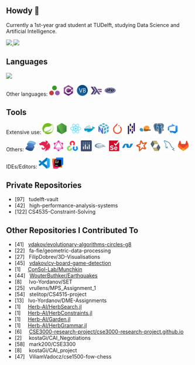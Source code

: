 ## Howdy 👋

Currently a 1st-year grad student at TUDelft, studying Data Science and Artificial Intelligence.

<a href="https://github.com/anuraghazra/github-readme-stats">
<picture>
  <source
    srcset="https://github-readme-stats.vercel.app/api/wakatime?username=to_5bg&custom_title=My+most+recent+activity+%28last+7+days%29&theme=dark"
    media="(prefers-color-scheme: dark)"
  />
  <source
    srcset="https://github-readme-stats.vercel.app/api/wakatime?username=to_5bg&custom_title=My+most+recent+activity+%28last+7+days%29&theme=graywhite"
    media="(prefers-color-scheme: light), (prefers-color-scheme: no-preference)"
  />
  <img src="https://github-readme-stats.vercel.app/api/wakatime?username=to_5bg" />
</picture>
</a>
<a href="https://github.com/anuraghazra/github-readme-stats">
<picture>
  <source
    srcset="https://github-readme-stats.vercel.app/api?username=to5bg&show_icons=true&icon_color=ffffff&hide_rank=true&custom_title=Github+Stats&theme=dark"
    media="(prefers-color-scheme: dark)"
  />
  <source
    srcset="https://github-readme-stats.vercel.app/api?username=to5bg&show_icons=true&hide_rank=true&custom_title=Github+Stats&theme=graywhite"
    media="(prefers-color-scheme: light), (prefers-color-scheme: no-preference)"
  />
  <img src="https://github-readme-stats.vercel.app/api?username=to5bg" />
</picture>
</a>

## Languages

<a href="https://github.com/anuraghazra/github-readme-stats">
<picture>
  <source
    srcset="https://github-readme-stats.vercel.app/api/top-langs/?username=to5bg&size_weight=0.2&count_weight=0.8&langs_count=14&layout=compact&card_width=400&theme=dark"
    media="(prefers-color-scheme: dark)"
  />
  <source
    srcset="https://github-readme-stats.vercel.app/api/top-langs/?username=to5bg&size_weight=0.2&count_weight=0.8&langs_count=14&layout=compact&card_width=400&theme=graywhite"
    media="(prefers-color-scheme: light), (prefers-color-scheme: no-preference)"
  />
  <img src="https://github-readme-stats.vercel.app/api/top-langs/?username=to5bg" />
</picture>
</a>

Other languages:
  <code><img src="https://github.com/devicons/devicon/blob/master/icons/julia/julia-original.svg" title="Julia" alt="Julia" width="30" height="30"/></code>&nbsp;
  <code><img src="https://github.com/devicons/devicon/blob/master/icons/csharp/csharp-original.svg" title="C#" alt="C#" width="30" height="30"/></code>&nbsp;
  <code><img src="https://github.com/devicons/devicon/blob/master/icons/visualbasic/visualbasic-original.svg" title="VB" alt="VB" width="30" height="30"/></code>&nbsp;
  <code><img src="https://github.com/devicons/devicon/blob/master/icons/haskell/haskell-original.svg" title="Haskell" alt="Haskell" width="30" height="30"/></code>&nbsp;
  <code><img src="https://github.com/devicons/devicon/blob/master/icons/php/php-original.svg" title="PHP" alt="PHP" width="30" height="30"/></code>&nbsp;

## Tools

Extensive use: 
  <code><img src="https://github.com/devicons/devicon/blob/master/icons/spring/spring-original.svg" title="Spring" alt="Spring" width="30" height="30"/></code>&nbsp;
  <code><img src="https://github.com/devicons/devicon/blob/master/icons/nodejs/nodejs-original.svg" title="NodeJS" alt="NodeJS" width="30" height="30"/></code>&nbsp;
  <code><img src="https://github.com/devicons/devicon/blob/master/icons/react/react-original.svg" title="React" alt="React" width="30" height="30"/></code>&nbsp;
  <code><img src="https://github.com/devicons/devicon/blob/master/icons/docker/docker-plain.svg" title="Docker" alt="Docker" width="30" height="30"/></code>&nbsp;
  <code><img src="https://github.com/devicons/devicon/blob/master/icons/numpy/numpy-original.svg" title="NumPy" alt="NumPy" width="30" height="30"/></code>&nbsp;
  <code><img src="https://github.com/devicons/devicon/blob/master/icons/pytorch/pytorch-original.svg" title="PyTorch" alt="PyTorch" width="30" height="30"/></code>&nbsp;
  <code><img src="https://github.com/devicons/devicon/blob/master/icons/pandas/pandas-original.svg" title="Pandas" alt="Pandas" width="30" height="30"/></code>&nbsp;
  <code><img src="https://github.com/devicons/devicon/blob/master/icons/scikitlearn/scikitlearn-original.svg" title="Scikit-learn" alt="Scikit-learn" width="30" height="30"/></code>&nbsp;
  <code><img src="https://github.com/devicons/devicon/blob/master/icons/postgresql/postgresql-original.svg" title="PostreSQL" alt="PostreSQL" width="30" height="30"/></code>&nbsp;
  <code><img src="https://github.com/devicons/devicon/blob/master/icons/azuredevops/azuredevops-original.svg" title="Azure DevOps" alt="Azure DevOps" width="30" height="30"/></code>&nbsp;

Others:
  <code><img src="https://github.com/devicons/devicon/blob/master/icons/solidjs/solidjs-original.svg" title="Solidjs" alt="Solidjs" width="30" height="30"/></code>&nbsp;
  <code><img src="https://github.com/devicons/devicon/blob/master/icons/nestjs/nestjs-original.svg" title="Nestjs" alt="Nestjs" width="30" height="30"/></code>&nbsp;
  <code><img src="https://github.com/devicons/devicon/blob/master/icons/graphql/graphql-plain.svg" title="GraphQL" alt="GraphQL" width="30" height="30"/></code>&nbsp;
  <code><img src="https://github.com/devicons/devicon/blob/master/icons/opencv/opencv-original.svg" title="OpenCV" alt="OpenCV" width="30" height="30"/></code>&nbsp;
  <code><img src="https://github.com/devicons/devicon/blob/master/icons/plotly/plotly-original.svg" title="Plotly" alt="Plotly" width="30" height="30"/></code>&nbsp;
  <code><img src="https://github.com/devicons/devicon/blob/master/icons/opengl/opengl-original.svg" title="OpenGL" alt="OpenGL" width="30" height="30"/></code>&nbsp;
  <code><img src="https://github.com/devicons/devicon/blob/master/icons/selenium/selenium-original.svg" title="Selenium" alt="Selenium" width="30" height="30"/></code>&nbsp;
  <code><img src="https://github.com/devicons/devicon/blob/master/icons/dot-net/dot-net-plain.svg" title=".NET" alt=".NET" width="30" height="30"/></code>&nbsp;
  <code><img src="https://github.com/devicons/devicon/blob/master/icons/apachespark/apachespark-original.svg" title="Spark" alt="Spark" width="30" height="30"/></code>&nbsp;
  <code><img src="https://github.com/devicons/devicon/blob/master/icons/hibernate/hibernate-original.svg" title="Hibernate" alt="Hibernate" width="30" height="30"/></code>&nbsp;
  <code><img src="https://github.com/devicons/devicon/blob/master/icons/mysql/mysql-original.svg" title="MySQL" alt="MySQL" width="30" height="30"/></code>&nbsp;
  <code><img src="https://github.com/devicons/devicon/blob/master/icons/gitlab/gitlab-original.svg" title="GitLab" alt="GitLab" width="30" height="30"/></code>&nbsp;

IDEs/Editors:
  <code><img src="https://github.com/devicons/devicon/blob/master/icons/vscode/vscode-original.svg" title="VSCode" alt="VSCode" width="30" height="30"/></code>&nbsp;
  <code><img src="https://github.com/devicons/devicon/blob/master/icons/intellij/intellij-original.svg" title="IntelliJ" alt="IntelliJ" width="30" height="30"/></code>&nbsp;

## Private Repositories

<!-- PRIVATE_REPOS_START -->
- [97]   tudelft-vault
- [42]   high-performance-analysis-systems
- [122] CS4535-Constraint-Solving
<!-- PRIVATE_REPOS_END -->

## Other Repositories I Contributed To

<!-- OTHER_CONTRIBS_START -->
- [41]   [vdakov/evolutionary-algorithms-circles-g8](https://github.com/vdakov/evolutionary-algorithms-circles-g8)
- [22]   fa-fie/geometric-data-processing
- [27]   FilipDobrev/3D-Visualisations
- [45]   [vdakov/cv-board-game-detection](https://github.com/vdakov/cv-board-game-detection)
- [1]     [ConSol-Lab/Munchkin](https://github.com/ConSol-Lab/Munchkin)
- [44]   [WouterButhker/Earthquakes](https://github.com/WouterButhker/Earthquakes)
- [8]     Ivo-Yordanov/SET
- [25]   vrullens/MPS_Assignment_1
- [54]   stelitop/CS4515-project
- [13]   Ivo-Yordanov/DME-Assignments
- [1]     [Herb-AI/HerbSearch.jl](https://github.com/Herb-AI/HerbSearch.jl)
- [1]     [Herb-AI/HerbConstraints.jl](https://github.com/Herb-AI/HerbConstraints.jl)
- [1]     [Herb-AI/Garden.jl](https://github.com/Herb-AI/Garden.jl)
- [1]     [Herb-AI/HerbGrammar.jl](https://github.com/Herb-AI/HerbGrammar.jl)
- [6]     [CSE3000-research-project/cse3000-research-project.github.io](https://github.com/CSE3000-research-project/cse3000-research-project.github.io)
- [2]     kostaGi/CAI_Negotiations
- [58]   mark200/CSE3300
- [8]     kostaGi/CAI_project
- [47]   ViliamVadocz/cse1500-fow-chess
<!-- OTHER_CONTRIBS_END -->
